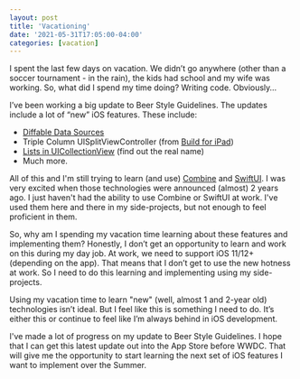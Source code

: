 ```yaml
---
layout: post
title: 'Vacationing️'
date: '2021-05-31T17:05:00-04:00'
categories: [vacation]
---
```


I spent the last few days on vacation. We didn’t go anywhere (other than a soccer tournament - in the rain), the kids had school and my wife was working. So, what did I spend my time doing? Writing code. Obviously…

I’ve been working a big update to Beer Style Guidelines. The updates include a lot of “new” iOS features. These include: 

- [Diffable Data Sources](https://developer.apple.com/videos/play/wwdc2020/10045/)
- Triple Column UISplitViewController (from [Build for iPad](https://developer.apple.com/videos/play/wwdc2020/10105/))
- [Lists in UICollectionView](https://developer.apple.com/videos/play/wwdc2020/10026/) (find out the real name)
- Much more.

All of this and I'm still trying to learn (and use) [Combine](https://developer.apple.com/documentation/Combine) and [SwiftUI](https://developer.apple.com/xcode/swiftui/). I was very excited when those technologies were announced (almost) 2 years ago. I just haven't had the ability to use Combine or SwiftUI at work. I've used them here and there in my side-projects, but not enough to feel proficient in them. 

So, why am I spending my vacation time learning about these features and implementing them? Honestly, I don’t get an opportunity to learn and work on this during my day job. At work, we need to support iOS 11/12+ (depending on the app). That means that I don’t get to use the new hotness at work. So I need to do this learning and implementing using my side-projects. 

Using my vacation time to learn "new" (well, almost 1 and 2-year old) technologies isn’t ideal. But I feel like this is something I need to do. It’s either this or continue to feel like I’m always behind in iOS development. 

I've made a lot of progress on my update to Beer Style Guidelines. I hope that I can get this latest update out into the App Store before WWDC. That will give me the opportunity to start learning the next set of iOS features I want to implement over the Summer. 

